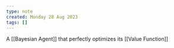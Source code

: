 ```yaml
---
type: note
created: Monday 28 Aug 2023
tags: []
---
```

A [[Bayesian Agent]] that perfectly optimizes its [[Value Function]]